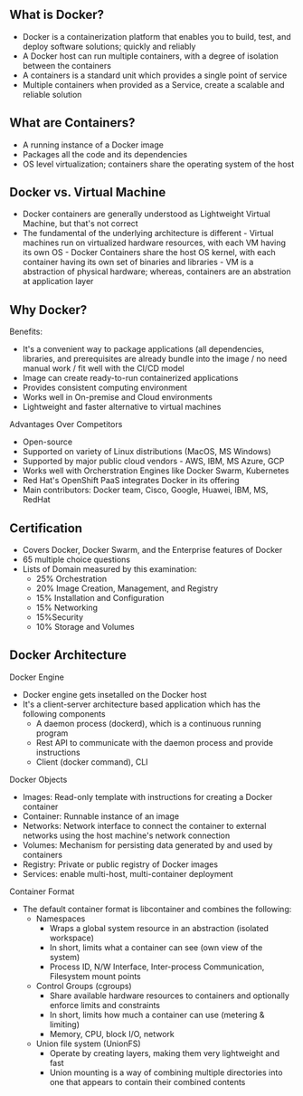 ## What is Docker?
  - Docker is a containerization platform that enables you to build, test, and deploy software solutions; quickly and reliably
  - A Docker host can run multiple containers, with a degree of isolation between the containers
  - A containers is a standard unit which provides a single point of service
  - Multiple containers when provided as a Service, create a scalable and reliable solution

## What are Containers?
  - A running instance of a Docker image
  - Packages all the code and its dependencies
  - OS level virtualization; containers share the operating system of the host

## Docker vs. Virtual Machine
  - Docker containers are generally understood as Lightweight Virtual Machine, but that's not correct
  - The fundamental of the underlying architecture is different
        - Virtual machines run on virtualized hardware resources, with each VM having its own OS
        - Docker Containers share the host OS kernel, with each container having its own set of binaries and libraries
        - VM is a abstraction of physical hardware; whereas, containers are an abstration at application layer

## Why Docker?
Benefits:
  - It's a convenient way to package applications (all dependencies, libraries, and prerequisites are already bundle into the image / no need manual work / fit well with the CI/CD model
  - Image can create ready-to-run containerized applications
  - Provides consistent computing environment
  - Works well in On-premise and Cloud environments
  - Lightweight and faster alternative to virtual machines

Advantages Over Competitors
  - Open-source
  - Supported on variety of Linux distributions (MacOS, MS Windows)
  - Supported by major public cloud vendors - AWS, IBM, MS Azure, GCP
  - Works well with Orcherstration Engines like Docker Swarm, Kubernetes
  - Red Hat's OpenShift PaaS integrates Docker in its offering
  - Main contributors: Docker team, Cisco, Google, Huawei, IBM, MS, RedHat

## Certification
  - Covers Docker, Docker Swarm, and the Enterprise features of Docker
  - 65 multiple choice questions
  - Lists of Domain measured by this examination:
    - 25% Orchestration
    - 20% Image Creation, Management, and Registry
    - 15% Installation and Configuration                    
    - 15% Networking
    - 15%Security
    - 10% Storage and Volumes

## Docker Architecture

Docker Engine
  - Docker engine gets insetalled on the Docker host
  - It's a client-server architecture based application which has the following components
    - A daemon process (dockerd), which is a continuous running program
    - Rest API to communicate with the daemon process and provide instructions
    - Client (docker command), CLI

Docker Objects
  - Images: Read-only template with instructions for creating a Docker container
  - Container: Runnable instance of an image
  - Networks: Network interface to connect the container to external networks using the host machine's network connection
  - Volumes: Mechanism for persisting data generated by and used by containers
  - Registry: Private or public registry of Docker images
  - Services: enable multi-host, multi-container deployment

Container Format
  - The default container format is libcontainer and combines the following:
    - Namespaces
        - Wraps a global system resource in an abstraction (isolated workspace)
        - In short, limits what a container can see (own view of the system)
        - Process ID, N/W Interface, Inter-process Communication, Filesystem mount points
    - Control Groups (cgroups)
        - Share available hardware resources to containers and optionally enforce limits and constraints
        - In short, limits how much a container can use (metering & limiting)
        - Memory, CPU, block I/O, network
    - Union file system (UnionFS)
        - Operate by creating layers, making them very lightweight and fast
        - Union mounting is a way of combining multiple directories into one that appears to contain their combined contents


